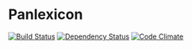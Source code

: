 # Panlexicon

[![Build Status](https://travis-ci.org/bensheldon/panlexicon-rails.png)](https://travis-ci.org/bensheldon/panlexicon-rails)
[![Dependency Status](https://gemnasium.com/bensheldon/panlexicon-rails.png)](https://gemnasium.com/bensheldon/panlexicon-rails)
[![Code Climate](https://codeclimate.com/github/bensheldon/panlexicon-rails.png)](https://codeclimate.com/github/bensheldon/panlexicon-rails)
